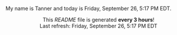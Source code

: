 My name is Tanner and today is Friday, September 26, 5:17 PM EDT.

<p align="center">This <i>README</i> file is generated <b>every 3 hours</b>!</br>Last refresh: Friday, September 26, 5:17 PM EDT<br /></p>

